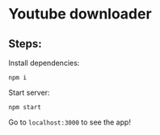 # Youtube downloader

## Steps:

Install dependencies:

```
npm i
```

Start server:

```
npm start
```

Go to `localhost:3000` to see the app!